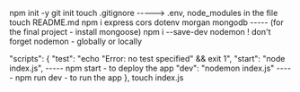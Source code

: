 npm init -y
git init
touch .gitignore -----> .env,  node_modules in the file
touch README.md
npm i express cors dotenv morgan mongodb ----- (for the final project - install mongoose)
npm i --save-dev nodemon
! don't forget nodemon - globally or locally

"scripts": {
    "test": "echo "Error: no test specified" && exit 1",
    "start": "node index.js",  ----- npm start - to deploy the app
    "dev": "nodemon index.js"   ----- npm run dev - to run the app
  },
touch index.js